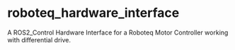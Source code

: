# roboteq_hardware_interface
A ROS2_Control Hardware Interface for a Roboteq Motor Controller working with differential drive.
